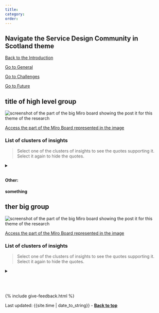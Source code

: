 ```yaml
---
title: 
category: 
order: 
---
```



<div class="item-nav">
<h2>Navigate the Service Design Community in Scotland theme</h2>
   <p><span><a href="/practitioner-stories/Category/intro">Back to the Introduction</a></span></p>
   <p><span><a href="/practitioner-stories/Category/general">Go to General</a></span></p>
   <p><span><a href="/practitioner-stories/Category/challenges">Go to Challenges</a></span></p>
   <p><span><a href="/practitioner-stories/Category/future">Go to Future</a></span></p>
</div>

<h2 class="top-line">title of high level group</h2>

![screenshot of the part of the big Miro board showing the post it for this theme of the research](/practitioner-stories/images/Category/)
<p><a href="" target="_blank">Access the part of the Miro Board represented in the image</a></p>

### List of clusters of insights

> Select one of the clusters of insights to see the quotes supporting it. Select it again to hide the quotes.

 <details>
 <summary></summary>
 <ul>
    <li></li>
 </ul>
 </details>
<br>

**Other:**

#### something

<h2 class="top-line">ther big group</h2>

![screenshot of the part of the big Miro board showing the post it for this theme of the research](/practitioner-stories/images/Category/)
<p><a href="" target="_blank">Access the part of the Miro Board represented in the image</a></p>

### List of clusters of insights

> Select one of the clusters of insights to see the quotes supporting it. Select it again to hide the quotes.
 <details>
 <summary></summary>
 <ul>
    <li></li>
 </ul>
 </details>
<br>

<br><br>
{% include give-feedback.html %}

<div>Last updated: {{site.time | date_to_string}} - <a href="#"><strong>Back to top</strong></a></div>

<!--

<a href="" target="_blank"></a>

-->